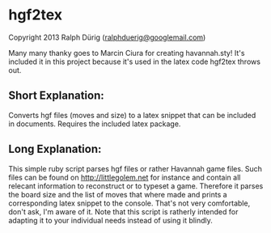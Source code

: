 hgf2tex
=======

Copyright 2013 Ralph Dürig (ralphduerig@googlemail.com)

Many many thanky goes to Marcin Ciura for creating havannah.sty!
It's included it in this project because it's used in the latex code hgf2tex throws out.


Short Explanation:
------------------

Converts hgf files (moves and size) to a latex snippet that can be included in documents. Requires the included latex package.


Long Explanation:
-----------------

This simple ruby script parses hgf files or rather Havannah game files.
Such files can be found on http://littlegolem.net for instance and contain all relecant information to reconstruct or to typeset a game.
Therefore it parses the board size and the list of moves that where made and prints a corresponding latex snippet to the console.
That's not very comfortable, don't ask, I'm aware of it.
Note that this script is ratherly intended for adapting it to your individual needs instead of using it blindly.
